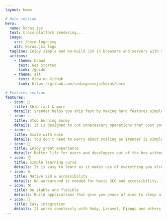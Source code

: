 ```yaml
---
layout: home

# Hero section
hero:
  name: koras.jsx
  text: Cross-platform rendering...
  image:
    src: /hero-logo.svg
    alt: koras.jsx logo
  tagline: Enjoy simple and no-build JSX in browsers and servers with vanilla JavaScript.
  actions:
    - theme: brand
      text: Get Started
      link: /guide
    - theme: alt
      text: View on GitHub
      link: https://github.com/codingnninja/koras/docs

# Features section
features:
  - icon: 🚀
    title: Ship fast & more
    details: $render helps you ship fast by making hard features simple to implement.
  - icon: ♨️
    title: Stop burning money
    details: It is designed to cut unnecessary operations that cost you more money.
  - icon: ⚖️
    title: Scale with ease
    details: You don't need to worry about scaling as $render is simple to use and fun to scale.
  - icon: 🎉
    title: Enjoy great experience
    details: Better life for users and developers out of the box without compromizing speed.
  - icon: 👌
    title: Simple learning curve
    details: It is easy to learn as it makes use of everything you already know to achieve its aims.
  - icon: 🌐
    title: Native SEO & accessibility
    details: No workaround is needed for basic SEO and accessibility. It just works.
  - icon: 🛠️
    title: Be stable and flexible
    details: Build applications that give you peace of mind to sleep at night but easy to update.
  - icon: 🔗
    title: Easy integration
    details: It works seamlessly with Ruby, Laravel, Django and others. It works everywhere.
---
```


<!-- ---

# Meta property
head:
  - - meta
    - property: og:type
      content: website
  - - meta
    - property: og:title
      content: $render.jsx docs
  - - meta
    - property: og:image
      content:
  - - meta
    - property: og:url
      content: https://vitejs.dev/blog/announcing-vite3
  - - meta
    - name: title
      content: koras.jsx docs
  - - meta
    - name: twitter:card
      content: https://user-images.githubusercontent.com/62628408/200117602-4b274d14-b1b2-4f61-8dcd-9f9482c677a0.png
  - - link
    - rel: icon
      type: image/svg
      href: hero-logo.svg

-->
